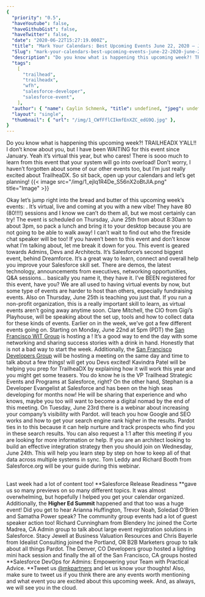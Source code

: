 ```yaml
---
{
  "priority": "0.5",
  "haveYoutube": false,
  "haveGithubGist": false,
  "haveTwitter": false,
  "date": "2020-06-22T15:27:19.000Z",
  "title": "Mark Your Calendars: Best Upcoming Events June 22, 2020 — June 26, 2020",
  "Slug": "mark-your-calendars-best-upcoming-events-june-22-2020-june-26-2020",
  "description": "Do you know what is happening this upcoming week?! TRAILHEADX Y’ALL!! I don’t know about you, but I have been WAITING for this event since January. Yeah it’s virtual this year, but who cares! There is sooo much to learn from this event that your system will go into overload! Don’t worry, I haven’t forgotten about some of our other events too, but I’m just really excited about TrailheaDX. So sit back, open up your calendars and let’s get planning!.",
  "tags":
    [
      "trailhead",
      "trailheadx",
      "wfh",
      "salesforce-developer",
      "salesforce-event",
    ],
  "author": { "name": Caylin Schmenk, "title": undefined, "jpeg": undefined },
  "layout": "single",
  "thumbnail": { "url": "/img/1_CWfFflCIkmfEnXZC_edG9Q.jpg" },
}
---
```


Do you know what is happening this upcoming week?! TRAILHEADX Y’ALL!! I don’t know about you, but I have been WAITING for this event since January. Yeah it’s virtual this year, but who cares! There is sooo much to learn from this event that your system will go into overload! Don’t worry, I haven’t forgotten about some of our other events too, but I’m just really excited about TrailheaDX. So sit back, open up your calendars and let’s get planning!
{{< image src="/img/1_ejIq1R4De_S56nX2oBtJlA.png" title="Image" >}}

Okay let’s jump right into the bread and butter of this upcoming week’s events: [](https://www.salesforce.com/trailheadx/). It’s virtual, live and coming at you with a new vibe! They have 80 (80!!!!) sessions and I know we can’t do them all, but we most certainly can try! The event is scheduled on Thursday, June 25th from about 8:30am to about 3pm, so pack a lunch and bring it to your desktop because you are not going to be able to walk away! I can’t wait to find out who the fireside chat speaker will be too! If you haven’t been to this event and don’t know what I’m talking about, let me break it down for you. This event is geared towards Admins, Devs and Architects. It’s Salesforce’s second biggest event, behind Dreamforce. It’s a great way to learn, connect and overall help you improve your Salesforce skill set. There are demos, the latest technology, announcements from executives, networking opportunities, Q&amp;A sessions… basically you name it, they have it. I’ve BEEN registered for this event, have you?
We are all used to having virtual events by now, but some type of events are harder to host than others, especially fundraising events. Also on Thursday, June 25th [](https://www.salesforce.com/form/sfdo/ngo/fundraising-events-online/) is teaching you just that. If you run a non-profit organization, this is a really important skill to learn, as virtual events aren’t going away anytime soon. Clare Mitchell, the CIO from Gigi’s Playhouse, will be speaking about the set up, tools and how to collect data for these kinds of events.
Earlier on in the week, we’ve got a few different events going on. Starting on Monday, June 22nd at 5pm (PDT) the [San Francisco WIT Group](https://trailblazercommunitygroups.com/san-francisco-ca-women-in-tech-group/) is hosting a [](https://trailblazercommunitygroups.com/events/details/salesforce-san-francisco-ca-women-in-tech-group-presents-san-francisco-wit-happy-hour/)! It’s a good way to end the day with some networking and sharing success stories with a drink in hand. Honestly that is not a bad way to start the week.
Additionally, the [San Francisco Developers Group](https://trailblazercommunitygroups.com/san-francisco-ca-developers-group/) will be hosting a meeting on the same day and time to talk about a few things! [](https://trailblazercommunitygroups.com/events/details/salesforce-san-francisco-ca-developers-group-presents-road-to-tdx20-w-kavindra-patel-salesforce-development-from-the-high-seas-w-stephan-chandler-garcia/) will get you Devs excited! Kavindra Patel will be helping you prep for TrailheaDX by explaining how it will work this year and you might get some teasers. You do know he is the VP Trailhead Strategic Events and Programs at Salesforce, right? On the other hand, Stephan is a Developer Evangelist at Salesforce and has been on the high seas developing for months now! He will be sharing that experience and who knows, maybe you too will want to become a digital nomad by the end of this meeting.
On Tuesday, June 23rd there is a webinar about increasing your company’s visibility with Pardot. [](https://register.gotowebinar.com/rt/6263009941202190082?source=Calendar) will teach you how Google and SEO works and how to get your search engine rank higher in the results. Pardot ties in to this because it can help nurture and track prospects who find you in these search results. You can also request a 1:1 after this meeting if you are looking for more information or help.
If you are an architect looking to build an effective integration strategy then you should join [](https://www.salesforce.com/form/sfdo/sfdo/integration-strategy-ask-an-architect/) on Wednesday, June 24th. This will help you learn step by step on how to keep all of that data across multiple systems in sync. Tom Leddy and Richard Booth from Salesforce.org will be your guide during this webinar.

##

Last week had a lot of content too! **Salesforce Release Readiness **gave us so many previews on so many different topics. It was almost overwhelming, but hopefully I helped you get your calendar organized. Additionally, the **Higher Ed Summit** happened and that too was a huge event! Did you get to hear Arianna Huffington, Trevor Noah, Soledad O’Brien and Samatha Power speak?
The community group events had a lot of guest speaker action too! Richard Cunningham from Blendery Inc joined the Corte Madrea, CA Admin group to talk about large event registration solutions in Salesforce. Stacy Jewell at Business Valuation Resources and Chris Bayerle from Idealist Consulting joined the Portland, OR B2B Marketers group to talk about all things Pardot. The Denver, CO Developers group hosted a lighting mini hack session and finally the all of the San Francisco, CA groups hosted **Salesforce DevOps for Admins: Empowering your Team with Practical Advice. **Tweet us [@mkpartners](http://twitter.com/mkpartners) and let us know your thoughts!
Also, make sure to tweet us if you think there are any events worth mentioning and what event you are excited about this upcoming week. And, as always, we will see you in the cloud.
